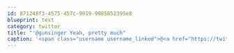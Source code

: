 ```yaml
---
id: 871248f3-4575-457c-9919-9985852395e8
blueprint: text
category: twitter
title: "'@gunsinger Yeah, pretty much"
caption: '<span class="username username_linked">@<a href="https://twitter.com/gunsinger" title="Cynthia Gunsinger">gunsinger</a></span> Yeah, pretty much'
---
```

